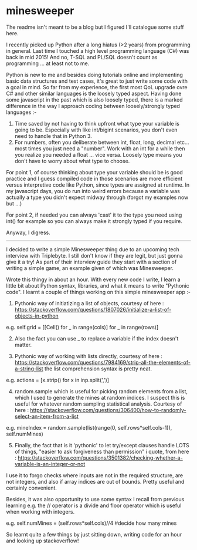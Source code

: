 # minesweeper

The readme isn't meant to be a blog but I figured I'll catalogue some stuff here.

I recently picked up Python after a long hiatus (>2 years) from programming in general. Last time I touched a high level programming language (C#) was back in mid 2015! And no, T-SQL and PL/SQL doesn't count as programming ... at least not to me.

Python is new to me and besides doing tutorials online and implementing basic data structures and test cases, it's great to just write some code with a goal in mind. So far from my experience, the first most QoL upgrade ovre C# and other similar languages is the loosely typed aspect. Having done some javascript in the past which is also loosely typed, there is a marked difference in the way I approach coding between loosely/strongly typed languages :-

1) Time saved by not having to think upfront what type your variable is going to be. Especially with like int/bigint scenarios, you don't even need to handle that in Python 3.
2) For numbers, often you deliberate between int, float, long, decimal etc... most times you just need a "number". Work with an int for a while then you realize you needed a float ... vice versa. Loosely type means you don't have to worry about what type to choose.

For point 1, of course thinking about type your variable should be is good practice and I guess compiled code in those scenarios are more efficient versus interpretive code like Python, since types are assigned at runtime. In my javascript days, you do run into weird errors because a variable was actually a type you didn't expect midway through (forgot my examples now but ...)

For point 2, if needed you can always 'cast' it to the type you need using int() for example so you can always make it strongly typed if you require.

Anyway, I digress.

--------

I decided to write a simple Minesweeper thing  due to an upcoming tech interview with Triplebyte. I still don't know if they are legit, but just gonna give it a try! As part of their interview guide they start with a section of writing a simple game, an example given of which was Minesweeper.

Wrote this thingy in about an hour. With every new code I write, I learn a little bit about Python syntax, libraries, and what it means to write "Pythonic code". I learnt a couple of things working on this simple minesweeper app :-

1) Pythonic way of initiatizing a list of objects, courtesy of here : https://stackoverflow.com/questions/1807026/initialize-a-list-of-objects-in-python

e.g. self.grid = [[Cell() for _ in range(cols)] for _ in range(rows)]

2) Also the fact you can use _ to replace a variable if the index doesn't matter.

3) Pythonic way of working with lists directly, courtesy of here : https://stackoverflow.com/questions/7984169/strip-all-the-elements-of-a-string-list the list comprehension syntax is pretty neat.

e.g. actions = [x.strip() for x in inp.split(',')]

4) random.sample which is useful for picking random elements from a list, which I used to generate the mines at random indices. I suspect this is useful for whatever random sampling statistical analysis. Courtesy of here : https://stackoverflow.com/questions/306400/how-to-randomly-select-an-item-from-a-list

e.g. mineIndex = random.sample(list(range(0, self.rows*self.cols-1)), self.numMines)

5) Finally, the fact that is it 'pythonic' to let try/except clauses handle LOTS of things, "easier to ask forgiveness than permission" i quote, from here : https://stackoverflow.com/questions/3501382/checking-whether-a-variable-is-an-integer-or-not

I use it to forgo checks where inputs are not in the required structure, are not integers, and also if array indices are out of bounds. Pretty useful and certainly convenient.

Besides, it was also opportunity to use some syntax I recall from previous learning e.g. the // operator is a divide and floor operator which is useful when working with integers.

e.g. self.numMines = (self.rows*self.cols)//4 #decide how many mines

So learnt quite a few things by just sitting down, writing code for an hour and looking up stackoverflow!
